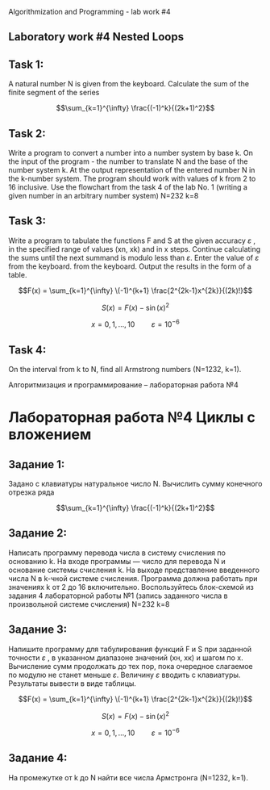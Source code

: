 Algorithmization and Programming - lab work #4

## Laboratory work #4 Nested Loops

## **Task 1:**

A natural number N is given from the keyboard. Calculate the sum of the finite segment of the series

$$\sum_{k=1}^{\infty} \frac{(-1)^k}{(2k+1)^2}$$

## **Task 2:**

Write a program to convert a number into a number system by base
k. On the input of the program - the number to translate N and the base of the number system k. At the output
representation of the entered number N in the k-number system. The program should work with
values of k from 2 to 16 inclusive. Use the flowchart from the task 4 of the lab
No. 1 (writing a given number in an arbitrary number system)
N=232 k=8

## **Task 3:**

Write a program to tabulate the functions F and S at the given
accuracy $\varepsilon$ , in the specified range of values (xn, xk) and in x steps. Continue calculating the sums
until the next summand is modulo less than $\varepsilon$. Enter the value of $\varepsilon$ from the keyboard.
from the keyboard.
Output the results in the form of a table.

$$F(x) = \sum_{k=1}^{\infty} \(-1)^{k+1}  \frac{2^{2k-1}x^{2k}}{(2k)!}$$

$$S(x) = F(x) - \sin(x)^2 $$

$$x = 0, 1, \ldots, 10 \quad  \quad \varepsilon = 10^{-6}$$

## **Task 4:**

On the interval from k to N, find all Armstrong numbers (N=1232, k=1).

Алгоритмизация и программирование – лабораторная работа №4

# Лабораторная работа №4 Циклы с вложением

## **Задание 1:**

Задано с клавиатуры натуральное число N. Вычислить сумму конечного отрезка ряда

$$\sum_{k=1}^{\infty} \frac{(-1)^k}{(2k+1)^2}$$

## **Задание 2:**

Написать программу перевода числа в систему счисления по основанию
k. На входе программы — число для перевода N и основание системы счисления k. На выходе
представление введенного числа N в k-чной системе счисления. Программа должна работать при
значениях k от 2 до 16 включительно. Воспользуйтесь блок-схемой из задания 4 лабораторной
работы №1 (запись заданного числа в произвольной системе счисления)
N=232 k=8

## **Задание 3:**

Напишите программу для табулирования функций F и S при заданной
точности $\varepsilon$ , в указанном диапазоне значений (хн, хк) и шагом по x. Вычисление сумм продолжать
до тех пор, пока очередное слагаемое по модулю не станет меньше $\varepsilon$. Величину $\varepsilon$ вводить с
клавиатуры.\
Результаты вывести в виде таблицы.

$$F(x) = \sum_{k=1}^{\infty} \(-1)^{k+1}  \frac{2^{2k-1}x^{2k}}{(2k)!}$$

$$S(x) = F(x) - \sin(x)^2 $$

$$x = 0, 1, \ldots, 10 \quad  \quad \varepsilon = 10^{-6}$$

## **Задание 4:**

На промежутке от k до N найти все числа Армстронга (N=1232, k=1).
